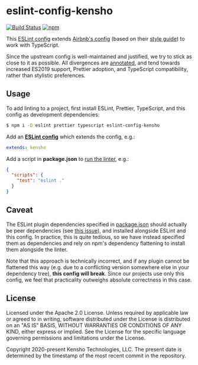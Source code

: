 # eslint-config-kensho

[![Build Status](https://img.shields.io/github/workflow/status/kensho-technologies/eslint-config-kensho/test/master)](https://github.com/kensho-technologies/eslint-config-kensho/actions)
[![npm](https://img.shields.io/npm/v/eslint-config-kensho.svg)](https://npm.im/eslint-config-kensho)

This [ESLint config](http://eslint.org/docs/developer-guide/shareable-configs) extends [Airbnb's config](https://github.com/airbnb/javascript/tree/master/packages/eslint-config-airbnb) (based on their [style guide](https://github.com/airbnb/javascript)) to work with TypeScript.

Since the upstream config is well-maintained and justified, we try to stick as close to it as possible. All divergences are [annotated](index.js), and tend towards increased ES2019 support, Prettier adoption, and TypeScript compatibility, rather than stylistic preferences.

## Usage

To add linting to a project, first install ESLint, Prettier, TypeScript, and this config as development dependencies:

```sh
$ npm i -D eslint prettier typescript eslint-config-kensho
```

Add an [**ESLint config**](http://eslint.org/docs/user-guide/configuring) which extends the config, e.g.:

```yml
extends: kensho
```

Add a script in **package.json** to [run the linter](http://eslint.org/docs/user-guide/command-line-interface), e.g.:

```json
{
  "scripts": {
    "test": "eslint ."
  }
}
```

## Caveat

The ESLint plugin dependencies specified in [package.json](package.json) should actually be peer dependencies (see [this issue](https://github.com/eslint/eslint/issues/2518)), and installed alongside ESLint and this config. In practice, this is quite tedious, so we have instead specified them as dependencies and rely on npm's dependency flattening to install them alongside the linter.

Note that this approach is technically incorrect, and if any plugin cannot be flattened this way (e.g. due to a conflicting version somewhere else in your dependency tree), **this config will break**. Since our projects use only this config, we feel that practicality outweighs absolute correctness in this case.

## License

Licensed under the Apache 2.0 License. Unless required by applicable law or agreed to in writing, software distributed under the License is distributed on an "AS IS" BASIS, WITHOUT WARRANTIES OR CONDITIONS OF ANY KIND, either express or implied. See the License for the specific language governing permissions and limitations under the License.

Copyright 2020-present Kensho Technologies, LLC. The present date is determined by the timestamp of the most recent commit in the repository.
